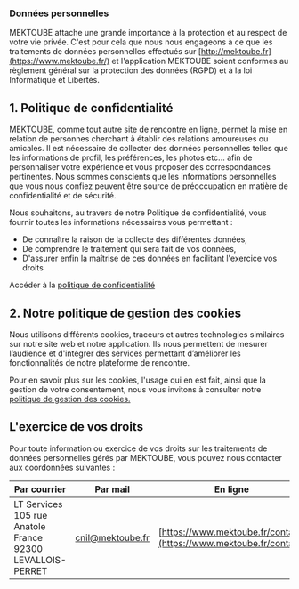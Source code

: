 ### Données personnelles

MEKTOUBE attache une grande importance à la protection et au respect de votre vie privée. C'est pour cela que nous nous engageons à ce que les traitements de données personnelles effectués sur [http://mektoube.fr](https://www.mektoube.fr/) et l'application MEKTOUBE soient conformes au règlement général sur la protection des données (RGPD) et à la loi Informatique et Libertés.

1\. Politique de confidentialité
--------------------------------

MEKTOUBE, comme tout autre site de rencontre en ligne, permet la mise en relation de personnes cherchant à établir des relations amoureuses ou amicales. Il est nécessaire de collecter des données personnelles telles que les informations de profil, les préférences, les photos etc... afin de personnaliser votre expérience et vous proposer des correspondances pertinentes. Nous sommes conscients que les informations personnelles que vous nous confiez peuvent être source de préoccupation en matière de confidentialité et de sécurité.

Nous souhaitons, au travers de notre Politique de confidentialité, vous fournir toutes les informations nécessaires vous permettant :

* De connaître la raison de la collecte des différentes données,
* De comprendre le traitement qui sera fait de vos données,
* D'assurer enfin la maîtrise de ces données en facilitant l'exercice vos droits

Accéder à la [politique de confidentialité](https://www.mektoube.fr/politique-de-confidentialite)

2\. Notre politique de gestion des cookies
------------------------------------------

Nous utilisons différents cookies, traceurs et autres technologies similaires sur notre site web et notre application. Ils nous permettent de mesurer l’audience et d'intégrer des services permettant d’améliorer les fonctionnalités de notre plateforme de rencontre.

Pour en savoir plus sur les cookies, l'usage qui en est fait, ainsi que la gestion de votre consentement, nous vous invitons à consulter notre [politique de gestion des cookies.](https://www.mektoube.fr/politique-des-cookies)

L'exercice de vos droits
------------------------

Pour toute information ou exercice de vos droits sur les traitements de données personnelles gérés par MEKTOUBE, vous pouvez nous contacter aux coordonnées suivantes :

| Par courrier | Par mail | En ligne |
| --- | --- | --- |
| LT Services  <br>105 rue Anatole France  <br>92300 LEVALLOIS-PERRET | cnil@mektoube.fr | [https://www.mektoube.fr/contact](https://www.mektoube.fr/contact) |